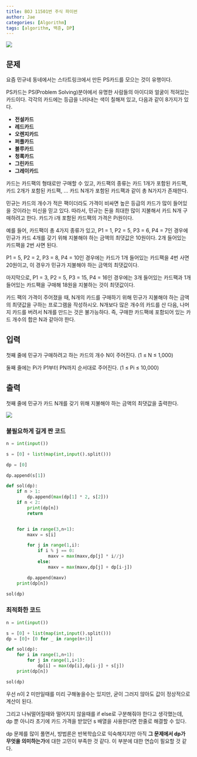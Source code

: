 ```yaml
---
title: BOJ 11501번 주식 파이썬
author: Jae
categories: [Algorithm]
tags: [algorithm, 백준, DP]
---
```


![](https://velog.velcdn.com/images/a87380/post/956a3fff-40d8-4711-87b3-5e82a38cd486/image.png)

## 문제

요즘 민규네 동네에서는 스타트링크에서 만든 PS카드를 모으는 것이 유행이다.

PS카드는 PS(Problem Solving)분야에서 유명한 사람들의 아이디와 얼굴이 적혀있는 카드이다. 각각의 카드에는 등급을 나타내는 색이 칠해져 있고, 다음과 같이 8가지가 있다.

- **전설카드**
- **레드카드**
- **오렌지카드**
- **퍼플카드**
- **블루카드**
- **청록카드**
- **그린카드**
- **그레이카드**

카드는 카드팩의 형태로만 구매할 수 있고, 카드팩의 종류는 카드 1개가 포함된 카드팩, 카드 2개가 포함된 카드팩, ... 카드 N개가 포함된 카드팩과 같이 총 N가지가 존재한다.

민규는 카드의 개수가 적은 팩이더라도 가격이 비싸면 높은 등급의 카드가 많이 들어있을 것이라는 미신을 믿고 있다. 따라서, 민규는 돈을 최대한 많이 지불해서 카드 N개 구매하려고 한다. 카드가 i개 포함된 카드팩의 가격은 Pi원이다.

예를 들어, 카드팩이 총 4가지 종류가 있고, P1 = 1, P2 = 5, P3 = 6, P4 = 7인 경우에 민규가 카드 4개를 갖기 위해 지불해야 하는 금액의 최댓값은 10원이다. 2개 들어있는 카드팩을 2번 사면 된다.

P1 = 5, P2 = 2, P3 = 8, P4 = 10인 경우에는 카드가 1개 들어있는 카드팩을 4번 사면 20원이고, 이 경우가 민규가 지불해야 하는 금액의 최댓값이다.

마지막으로, P1 = 3, P2 = 5, P3 = 15, P4 = 16인 경우에는 3개 들어있는 카드팩과 1개 들어있는 카드팩을 구매해 18원을 지불하는 것이 최댓값이다.

카드 팩의 가격이 주어졌을 때, N개의 카드를 구매하기 위해 민규가 지불해야 하는 금액의 최댓값을 구하는 프로그램을 작성하시오. N개보다 많은 개수의 카드를 산 다음, 나머지 카드를 버려서 N개를 만드는 것은 불가능하다. 즉, 구매한 카드팩에 포함되어 있는 카드 개수의 합은 N과 같아야 한다.

## 입력

첫째 줄에 민규가 구매하려고 하는 카드의 개수 N이 주어진다. (1 ≤ N ≤ 1,000)

둘째 줄에는 Pi가 P1부터 PN까지 순서대로 주어진다. (1 ≤ Pi ≤ 10,000)

## 출력

첫째 줄에 민규가 카드 N개를 갖기 위해 지불해야 하는 금액의 최댓값을 출력한다.

![](https://velog.velcdn.com/images/a87380/post/d7db204e-730e-40c6-8b06-72a6dc177e8d/image.png)

### 불필요하게 길게 짠 코드

```python
n = int(input())

s = [0] + list(map(int,input().split()))

dp = [0]

dp.append(s[1])

def sol(dp):
    if n > 1:
        dp.append(max(dp[1] * 2, s[2]))
    if n < 2:
        print(dp[n])
        return


    for i in range(3,n+1):
        maxv = s[i]

        for j in range(1,i):
            if i % j == 0:
                maxv = max(maxv,dp[j] * i//j)
            else:
                maxv = max(maxv,dp[j] + dp[i-j])

        dp.append(maxv)
    print(dp[n])

sol(dp)
```

### 최적화한 코드

```python
n = int(input())

s = [0] + list(map(int,input().split()))
dp = [0]+ [0 for _ in range(n+1)]

def sol(dp):
    for i in range(1,n+1):
        for j in range(1,i+1):
            dp[i] = max(dp[i],dp[i-j] + s[j])
    print(dp[n])

sol(dp)
```

우선 n이 2 미만일때를 미리 구해놓을수는 있지만, 굳이 그러지 않아도 값이 정상적으로 계산이 된다.

그리고 나눠떨어질때와 떨어지지 않을때를 if else로 구분해줘야 한다고 생각했는데, dp 뿐 아니라 초기에 카드 가격을 받았던 s 배열을 사용한다면 한줄로 해결할 수 있다.

dp 문제를 많이 풀면서, 방법론은 반복학습으로 익숙해지지만 아직 **그 문제에서 dp가 무엇을 의미하는가**에 대한 고민이 부족한 것 같다. 이 부분에 대한 연습이 필요할 것 같다.
